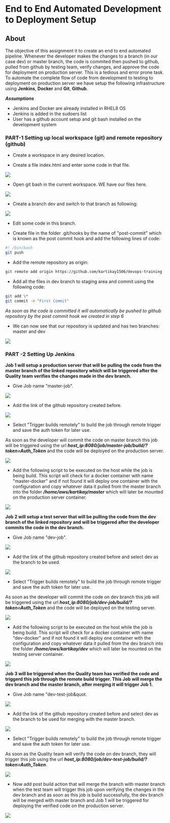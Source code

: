 # End to End Automated Development to Deployment Setup
## About ##
The objective of this assignment it to create an end to end automated pipeline. Whenever the developer makes the changes to a branch (in our case dev) or master branch, the code is commited then pushed to github, pulled from github by testing team, verify changes, and approve the code for deployment on production server. This is a tedious and error prone task. To automate the complete flow of code from development to testing to deployment on production server we have setup the following infrastructure using **Jenkins**, **Docker** and **Git**, **Github**.

_**Assumptions**_
* Jenkins and Docker are already installed in RHEL8 OS
* Jenkins is added in the sudoers list
* User has a github account setup and git bash installed on the development system

### PART-1 Setting up local workspace (git) and remote repository (github)

* Create a workspace in any desired location.

* Create a file index.html and enter some code in that file.

![](https://github.com/kartikay1506/devops-trainin-assignment/blob/master/images/2020-05-06%20(17).png)


* Open git bash in the current workspace. WE have our files here.

![](https://github.com/kartikay1506/devops-trainin-assignment/blob/master/images/2020-05-06%20(16).png)


* Create a branch dev and switch to that branch as following:

![](https://github.com/kartikay1506/devops-trainin-assignment/blob/master/images/2020-05-06%20(19).png)


* Edit some code in this branch.

* Create file in the folder .git/hooks by the name of &quot;post-commit&quot; which is known as the post commit hook and add the following lines of code:

```bash
#! /bin/bash
git push
```

* Add the remote repository as origin:
```bash
git remote add origin https://github.com/kartikay1506/devops-training
```

*  Add all the files in dev branch to staging area and commit using the following code:
```bash
git add \*
git commit -m "First Commit"
```
_As soon as the code is committed it will automatically be pushed to github repository by the post commit hook we created in step 6_

* We can now see that our repository is updated and has two branches: master and dev

![](https://github.com/kartikay1506/devops-trainin-assignment/blob/master/images/2020-05-06%20(29).png)




### PART -2 Setting Up Jenkins
**Job 1 will setup a production server that will be pulling the code from the master branch of the linked repository which will be triggered after the Quality team verifies the changes made in the dev branch.**


* Give Job name &quot;master-job&quot;.

![](https://github.com/kartikay1506/devops-trainin-assignment/blob/master/images/2020-05-06%20(2).png)


* Add the link of the github repository created before.

![](https://github.com/kartikay1506/devops-trainin-assignment/blob/master/images/2020-05-06%20(3).png)


* Select &quot;Trigger builds remotely&quot; to build the job through remote trigger and save the auth token for later use.

As soon as the developer will commit the code on master branch this job will be triggered using the url _**host_ip:8080/job/master-job/build/?token=Auth_Token**_ and the code will be deployed on the production server.

![](https://github.com/kartikay1506/devops-trainin-assignment/blob/master/images/2020-05-06%20(4).png)


* Add the following script to be executed on the host while the job is being build.
This script will check for a docker container with name &quot;master-docker&quot; and if not found it will deploy one container with the configuration and copy whatever data it pulled from the master branch into the folder _**/home/aws/kartikay/master**_ which will later be mounted on the production server container.

![](https://github.com/kartikay1506/devops-trainin-assignment/blob/master/images/2020-05-06%20(9).png)




**Job 2 will setup a test server that will be pulling the code from the dev branch of the linked repository and will be triggered after the developer commits the code in the dev branch.**


* Give Job name &quot;dev-job&quot;.

![](https://github.com/kartikay1506/devops-trainin-assignment/blob/master/images/2020-05-06%20(11).png)


*  Add the link of the github repository created before and select dev as the branch to be used.

![](https://github.com/kartikay1506/devops-trainin-assignment/blob/master/images/2020-05-06%20(12).png)


*  Select &quot;Trigger builds remotely&quot; to build the job through remote trigger and save the auth token for later use.

As soon as the developer will commit the code on dev branch this job will be triggered using the url _**host_ip:8080/job/dev-job/build/?token=Auth_Token**_ and the code will be deployed on the testing server.

![](https://github.com/kartikay1506/devops-trainin-assignment/blob/master/images/2020-05-06%20(13).png)


* Add the following script to be executed on the host while the job is being build.
This script will check for a docker container with name &quot;dev-docker&quot; and if not found it will deploy one container with the configuration and copy whatever data it pulled from the dev branch into the folder _**/home/aws/kartikay/dev**_ which will later be mounted on the testing server container.

![](https://github.com/kartikay1506/devops-trainin-assignment/blob/master/images/2020-05-06%20(14).png)




**Job 3 will be triggered when the Quality team has verified the code and triggerd this job through the remote build trigger. This Job will merge the dev branch and the master branch,  after merging it will trigger Job 1.**


* Give Job name &quot;dev-test-job&quot.

![](https://github.com/kartikay1506/devops-trainin-assignment/blob/master/images/2020-05-06%20(22).png)


* Add the link of the github repository created before and select dev as the branch to be used for merging with the master branch.

![](https://github.com/kartikay1506/devops-trainin-assignment/blob/master/images/2020-05-06%20(23).png)


* Select &quot;Trigger builds remotely&quot; to build the job through remote trigger and save the auth token for later use.

As soon as the Quality team will verify the code on dev branch, they will trigger this job using the url _**host_ip:8080/job/dev-test-job/build/?token=Auth_Token**_.

![](https://github.com/kartikay1506/devops-trainin-assignment/blob/master/images/2020-05-06%20(24).png)


* Now add post build action that will merge the branch with master branch when the test team will trigger this job upon verifying the changes in the dev branch and as soon as this job is build successfully, the dev branch will be merged with master branch and Job 1 will be triggered for deploying the verified code on the production server.

![](https://github.com/kartikay1506/devops-trainin-assignment/blob/master/images/2020-05-06%20(26).png)
